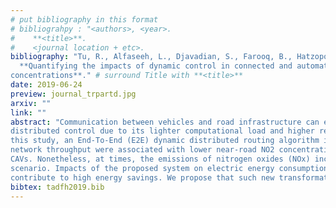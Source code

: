 ```yaml
---
# put bibliography in this format
# bibliograhpy : "<authors>, <year>.
#    **<title>**.
#    <journal location + etc>.
bibliography: "Tu, R., Alfaseeh, L., Djavadian, S., Farooq, B., Hatzopoulou, M., 2019.
  **Quantifying the impacts of dynamic control in connected and automated vehicles on greenhouse gas emissions and urban NO2
concentrations**." # surround Title with **<title>**
date: 2019-06-24
preview: journal_trpartd.jpg
arxiv: ""
link: ""
abstract: "Communication between vehicles and road infrastructure can enable more efficient use of the road network and hence reduce congestion in urban areas. This improvement can be enhanced by
distributed control due to its lighter computational load and higher reliability. Despite favourable impacts on traffic, little is known about the effects of such systems on near-road air quality. In
this study, an End-To-End (E2E) dynamic distributed routing algorithm in Connected and Automated Vehicles (CAVs) was applied in downtown Toronto, to identify whether benefits to
network throughput were associated with lower near-road NO2 concentrations. We observe significant reductions in the emissions of Greenhouse Gases (GHGs) with increased penetration of
CAVs. Nonetheless, at times, the emissions of nitrogen oxides (NOx) increased with higher CAVs. Besides, a higher frequency and severity of NO2 hot-spots were observed under a 100% CAV
scenario. Impacts of the proposed system on electric energy consumption in a full electric vehicle network were also investigated, indicating that the addition of CAVs that are electric did not
contribute to high energy savings. We propose that such new transformative technologies in transportation should be designed with air pollution and public health goals."
bibtex: tadfh2019.bib
---
```

